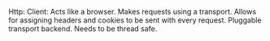 Http:
    Client:
        Acts like a browser. Makes requests using a transport.
        Allows for assigning headers and cookies to be sent with every request.
        Pluggable transport backend.
        Needs to be thread safe.
